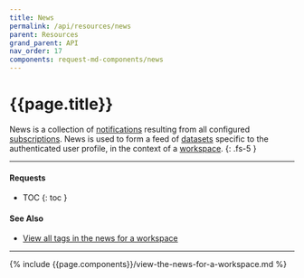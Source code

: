 ```yaml
---
title: News
permalink: /api/resources/news
parent: Resources
grand_parent: API
nav_order: 17
components: request-md-components/news
---
```


# {{page.title}}

News is a collection of [notifications](notifications) resulting from all configured [subscriptions](subscriptions). News is used to form a feed of [datasets](datasets#dataset) specific to the authenticated user profile, in the context of a [workspace](workspaces).
{: .fs-5 }

---

#### Requests

- TOC
{: toc }

#### See Also

- [View all tags in the news for a workspace](tags#view-all-tags-in-the-news-for-a-workspace)

---

{% include {{page.components}}/view-the-news-for-a-workspace.md %}


